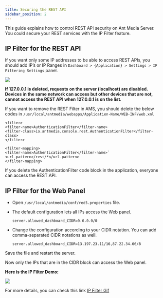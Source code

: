 ```yaml
---
title: Securing the REST API
sidebar_position: 2
---
```


This guide explains how to control REST API security on Ant Media Server. You could secure your REST services with the IP Filter feature.

## IP Filter for the REST API

If you want only some IP addresses to be able to access REST APIs, you should add IP’s or IP Ranges in `Dashboard > {Application} > Settings > IP Filtering Settings` panel.

![](@site/static/img/image-1645195915640.png)

**If 127.0.0.1 is deleted, requests on the server (localhost) are disabled. Devices in the same network can access but other devices that are not, cannot access the REST API when 127.0.0.1 is on the list.**

If you want to remove the REST Filter in AMS, you should delete the below codes in `/usr/local/antmedia/webapps/Application-Name/WEB-INF/web.xml`

```
<filter>
<filter-name>AuthenticationFilter</filter-name>
<filter-class>io.antmedia.console.rest.AuthenticationFilter</filter-class>
</filter>

<filter-mapping>
<filter-name>AuthenticationFilter</filter-name>`
<url-pattern>/rest/*</url-pattern>
</filter-mapping>
```

If you delete the AuthenticationFilter code block in the application, everyone can access the REST API.

## IP Filter for the Web Panel

* Open ```/usr/local/antmedia/conf/red5.properties``` file.
* The default configuration lets all IPs access the Web panel.

  `server.allowed_dashboard_CIDR=0.0.0.0/0`
* Change the configuration according to your CIDR notation. You can add comma-separated CIDR notations as well.

  `server.allowed_dashboard_CIDR=13.197.23.11/16,87.22.34.66/8`

Save the file and restart the server.

Now only the IPs that are in the CIDR block can access the Web panel.

**Here is the IP Filter Demo:**

![](@site/static/img/ip-filter(1).gif)

For more details, you can check this link [IP Filter Gif](https://raw.githubusercontent.com/wiki/ant-media/Ant-Media-Server/images/ip-filter.gif)
